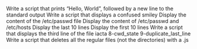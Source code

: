Write a script that prints “Hello, World”, followed by a new line to the standard output
Write a script that displays a confused smiley
Display the content of the /etc/passwd file
Display the content of /etc/passwd and /etc/hosts
Display the last 10 lines
Display the first 10 lines
Write a script that displays the third line of the file iacta
8-cwd_state
9-duplicate_last_line
Write a script that deletes all the regular files (not the directories) with a .js

